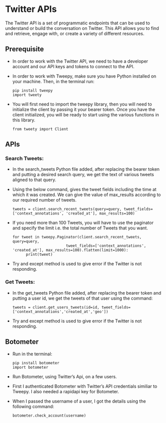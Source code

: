 # Twitter APIs

The Twitter API is a set of programmatic endpoints that can be used to understand or build the conversation on Twitter. This API allows you to find and retrieve, engage with, or create a variety of different resources. 

## Prerequisite

- In order to work with the Twitter API, we need to have a developer account and our API keys and tokens to connect to the API.

- In order to work with Tweepy, make sure you have Python installed on your machine. Then, in the terminal run:

      pip install tweepy
      import tweety

- You will first need to import the tweepy library, then you will need to initialize the client by passing it your bearer token. Once you have the client initialized, you will be ready to start using the various functions in this library.

      from tweety import Client

## APIs

### Search Tweets:
- In the search_tweets Python file added, after replacing the bearer token and putting a desired search query, we get the text of various tweets aligned to that query. 
- Using the below command, gives the tweet fields including the time at which it was created. We can give the value of max_results according to our required number of tweets. 

      tweets = client.search_recent_tweets(query=query, tweet_fields=['context_annotations', 'created_at'], max_results=100)

- If you need more than 100 Tweets, you will have to use the paginator and specify the limit i.e. the total number of Tweets that you want.

      for tweet in tweepy.Paginator(client.search_recent_tweets, query=query,
                              tweet_fields=['context_annotations', 'created_at'], max_results=100).flatten(limit=1000):
            print(tweet)
            
- Try and except method is used to give error if the Twitter is not responding. 

### Get Tweets:
- In the get_tweets Python file added, after replacing the bearer token and putting a user id, we get the tweets of that user using the command:

      tweets = client.get_users_tweets(id=id, tweet_fields=['context_annotations','created_at','geo'])
      
- Try and except method is used to give error if the Twitter is not responding. 

## Botometer

- Run in the terminal:
      
      pip install botometer
      import botometer

- Run Botometer, using Twitter’s Api, on a few users.
- First I authenticated Botometer with Twitter’s API credentials similiar to Tweepy. I also needed a rapidapi key for Botometer.
- When I passed the username of a user, I got the details using the following command:

      botometer.check_account(username)
